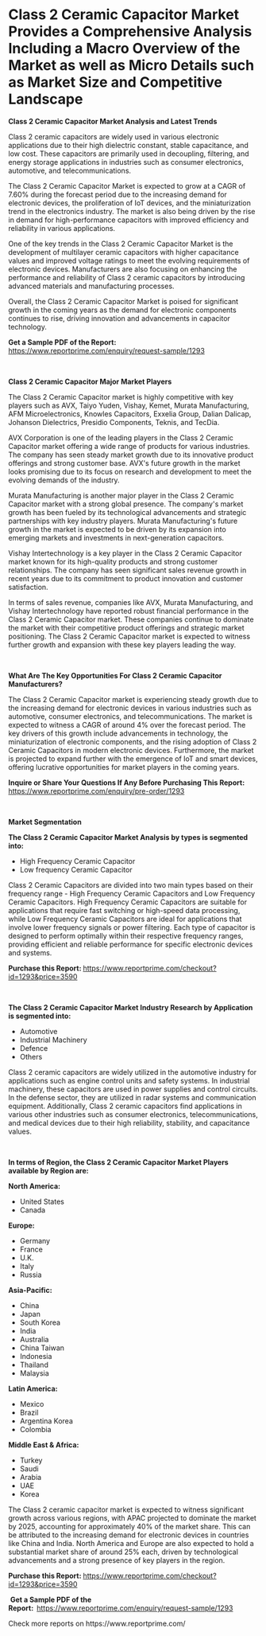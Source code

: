 <p><h1>Class 2 Ceramic Capacitor Market Provides a Comprehensive Analysis Including a Macro Overview of the Market as well as Micro Details such as Market Size and Competitive Landscape</h1></p><p><strong>Class 2 Ceramic Capacitor Market Analysis and Latest Trends</strong></p>
<p><p>Class 2 ceramic capacitors are widely used in various electronic applications due to their high dielectric constant, stable capacitance, and low cost. These capacitors are primarily used in decoupling, filtering, and energy storage applications in industries such as consumer electronics, automotive, and telecommunications.</p><p>The Class 2 Ceramic Capacitor Market is expected to grow at a CAGR of 7.60% during the forecast period due to the increasing demand for electronic devices, the proliferation of IoT devices, and the miniaturization trend in the electronics industry. The market is also being driven by the rise in demand for high-performance capacitors with improved efficiency and reliability in various applications.</p><p>One of the key trends in the Class 2 Ceramic Capacitor Market is the development of multilayer ceramic capacitors with higher capacitance values and improved voltage ratings to meet the evolving requirements of electronic devices. Manufacturers are also focusing on enhancing the performance and reliability of Class 2 ceramic capacitors by introducing advanced materials and manufacturing processes.</p><p>Overall, the Class 2 Ceramic Capacitor Market is poised for significant growth in the coming years as the demand for electronic components continues to rise, driving innovation and advancements in capacitor technology.</p></p>
<p><strong>Get a Sample PDF of the Report:&nbsp;</strong> <a href="https://www.reportprime.com/enquiry/request-sample/1293">https://www.reportprime.com/enquiry/request-sample/1293</a></p>
<p>&nbsp;</p>
<p><strong>Class 2 Ceramic Capacitor Major Market Players</strong></p>
<p><p>The Class 2 Ceramic Capacitor market is highly competitive with key players such as AVX, Taiyo Yuden, Vishay, Kemet, Murata Manufacturing, AFM Microelectronics, Knowles Capacitors, Exxelia Group, Dalian Dalicap, Johanson Dielectrics, Presidio Components, Teknis, and TecDia. </p><p>AVX Corporation is one of the leading players in the Class 2 Ceramic Capacitor market offering a wide range of products for various industries. The company has seen steady market growth due to its innovative product offerings and strong customer base. AVX's future growth in the market looks promising due to its focus on research and development to meet the evolving demands of the industry.</p><p>Murata Manufacturing is another major player in the Class 2 Ceramic Capacitor market with a strong global presence. The company's market growth has been fueled by its technological advancements and strategic partnerships with key industry players. Murata Manufacturing's future growth in the market is expected to be driven by its expansion into emerging markets and investments in next-generation capacitors.</p><p>Vishay Intertechnology is a key player in the Class 2 Ceramic Capacitor market known for its high-quality products and strong customer relationships. The company has seen significant sales revenue growth in recent years due to its commitment to product innovation and customer satisfaction.</p><p>In terms of sales revenue, companies like AVX, Murata Manufacturing, and Vishay Intertechnology have reported robust financial performance in the Class 2 Ceramic Capacitor market. These companies continue to dominate the market with their competitive product offerings and strategic market positioning. The Class 2 Ceramic Capacitor market is expected to witness further growth and expansion with these key players leading the way.</p></p>
<p>&nbsp;</p>
<p><strong>What Are The Key Opportunities For Class 2 Ceramic Capacitor Manufacturers?</strong></p>
<p><p>The Class 2 Ceramic Capacitor market is experiencing steady growth due to the increasing demand for electronic devices in various industries such as automotive, consumer electronics, and telecommunications. The market is expected to witness a CAGR of around 4% over the forecast period. The key drivers of this growth include advancements in technology, the miniaturization of electronic components, and the rising adoption of Class 2 Ceramic Capacitors in modern electronic devices. Furthermore, the market is projected to expand further with the emergence of IoT and smart devices, offering lucrative opportunities for market players in the coming years.</p></p>
<p><strong>Inquire or Share Your Questions If Any Before Purchasing This Report:</strong> <a href="https://www.reportprime.com/enquiry/pre-order/1293">https://www.reportprime.com/enquiry/pre-order/1293</a></p>
<p>&nbsp;</p>
<p><strong>Market Segmentation</strong></p>
<p><strong>The Class 2 Ceramic Capacitor Market Analysis by types is segmented into:</strong></p>
<p><ul><li>High Frequency Ceramic Capacitor</li><li>Low frequency Ceramic Capacitor</li></ul></p>
<p><p>Class 2 Ceramic Capacitors are divided into two main types based on their frequency range - High Frequency Ceramic Capacitors and Low Frequency Ceramic Capacitors. High Frequency Ceramic Capacitors are suitable for applications that require fast switching or high-speed data processing, while Low Frequency Ceramic Capacitors are ideal for applications that involve lower frequency signals or power filtering. Each type of capacitor is designed to perform optimally within their respective frequency ranges, providing efficient and reliable performance for specific electronic devices and systems.</p></p>
<p><strong>Purchase this Report:&nbsp;</strong><a href="https://www.reportprime.com/checkout?id=1293&price=3590">https://www.reportprime.com/checkout?id=1293&price=3590</a></p>
<p>&nbsp;</p>
<p><strong>The Class 2 Ceramic Capacitor Market Industry Research by Application is segmented into:</strong></p>
<p><ul><li>Automotive</li><li>Industrial Machinery</li><li>Defence</li><li>Others</li></ul></p>
<p><p>Class 2 ceramic capacitors are widely utilized in the automotive industry for applications such as engine control units and safety systems. In industrial machinery, these capacitors are used in power supplies and control circuits. In the defense sector, they are utilized in radar systems and communication equipment. Additionally, Class 2 ceramic capacitors find applications in various other industries such as consumer electronics, telecommunications, and medical devices due to their high reliability, stability, and capacitance values.</p></p>
<p>&nbsp;</p>
<p><strong>In terms of Region, the Class 2 Ceramic Capacitor Market Players available by Region are:</strong></p>
<p>
    <p> <strong> North America: </strong>
        <ul>
            <li>United States</li>
            <li>Canada</li>
        </ul>
        </p> 
    <p> <strong> Europe: </strong>
        <ul>
            <li>Germany</li>
            <li>France</li>
            <li>U.K.</li>
            <li>Italy</li>
            <li>Russia</li>
        </ul>
        </p> 
    <p> <strong> Asia-Pacific: </strong>
        <ul>
            <li>China</li>
            <li>Japan</li>
            <li>South Korea</li>
            <li>India</li>
            <li>Australia</li>
            <li>China Taiwan</li>
            <li>Indonesia</li>
            <li>Thailand</li>
            <li>Malaysia</li>
        </ul>
        </p> 
    <p> <strong> Latin America: </strong>
        <ul>
            <li>Mexico</li>
            <li>Brazil</li>
            <li>Argentina Korea</li>
            <li>Colombia</li>
        </ul>
        </p> 
    <p> <strong> Middle East & Africa: </strong>
        <ul>
            <li>Turkey</li>
            <li>Saudi</li>
            <li>Arabia</li>
            <li>UAE</li>
            <li>Korea</li>
        </ul>
    </p>
    </p>
<p><p>The Class 2 ceramic capacitor market is expected to witness significant growth across various regions, with APAC projected to dominate the market by 2025, accounting for approximately 40% of the market share. This can be attributed to the increasing demand for electronic devices in countries like China and India. North America and Europe are also expected to hold a substantial market share of around 25% each, driven by technological advancements and a strong presence of key players in the region.</p></p>
<p><strong>Purchase this Report: </strong><a href="https://www.reportprime.com/checkout?id=1293&price=3590">https://www.reportprime.com/checkout?id=1293&price=3590</a></p>
<p>&nbsp;<strong>Get a Sample PDF of the Report:&nbsp;&nbsp;</strong><a href="https://www.reportprime.com/enquiry/request-sample/1293">https://www.reportprime.com/enquiry/request-sample/1293</a></p>
<p><strong></strong></p>
<p>Check more reports on https://www.reportprime.com/</p>